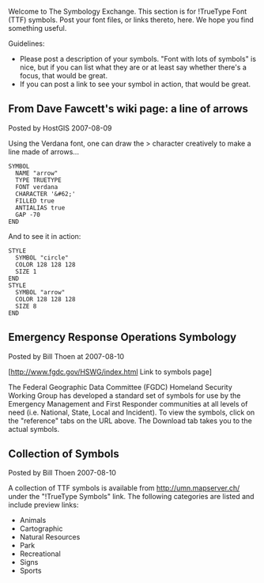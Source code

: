 Welcome to The Symbology Exchange. This section is for !TrueType Font (TTF) symbols. Post your font files, or links thereto, here. We hope you find something useful.                                                                                                                                                                                                            
                                                                                                                                                                                                                                                                                                                                                                                 
Guidelines:                                                                                                                                                                                                                                                                                                                                                                      
                                                                                                                                                                                                                                                                                                                                                                                 
 * Please post a description of your symbols. "Font with lots of symbols" is nice, but if you can list what they are or at least say whether there's a focus, that would be great.                                                                                                                                                                                               
 * If you can post a link to see your symbol in action, that would be great.                                                                                                                                                                                                                                                                                                     
                                                                                                                                                                                                                                                                                                                                                                                 
## From Dave Fawcett's wiki page: a line of arrows                                                                                                                                                                                                                                                                                                                        
                                                                                                                                                                                                                                                                                                                                                                                 
Posted by HostGIS 2007-08-09                                                                                                                                                                                                                                                                                                                                                     
                                                                                                                                                                                                                                                                                                                                                                                 
Using the Verdana font, one can draw the > character creatively to make a line made of arrows...                                                                                                                                                                                                                                                                                 
                                                                                                                                                                                                                                                                                                                                                                                 

```                                                                                                                                                                                                                                                                                                                                                                              
SYMBOL                                                                                                                                                                                                                                                                                                                                                                           
  NAME "arrow"                                                                                                                                                                                                                                                                                                                                                                   
  TYPE TRUETYPE                                                                                                                                                                                                                                                                                                                                                                  
  FONT verdana                                                                                                                                                                                                                                                                                                                                                                   
  CHARACTER '&#62;'                                                                                                                                                                                                                                                                                                                                                              
  FILLED true                                                                                                                                                                                                                                                                                                                                                                    
  ANTIALIAS true                                                                                                                                                                                                                                                                                                                                                                 
  GAP -70                                                                                                                                                                                                                                                                                                                                                                        
END                                                                                                                                                                                                                                                                                                                                                                              
```                                                                                                                                                                                                                                                                                                                                                                              
                                                                                                                                                                                                                                                                                                                                                                                 
And to see it in action:                                                                                                                                                                                                                                                                                                                                                         

```                                                                                                                                                                                                                                                                                                                                                                              
STYLE                                                                                                                                                                                                                                                                                                                                                                            
  SYMBOL "circle"                                                                                                                                                                                                                                                                                                                                                                
  COLOR 128 128 128                                                                                                                                                                                                                                                                                                                                                              
  SIZE 1                                                                                                                                                                                                                                                                                                                                                                         
END                                                                                                                                                                                                                                                                                                                                                                              
STYLE                                                                                                                                                                                                                                                                                                                                                                            
  SYMBOL "arrow"                                                                                                                                                                                                                                                                                                                                                                 
  COLOR 128 128 128                                                                                                                                                                                                                                                                                                                                                              
  SIZE 8                                                                                                                                                                                                                                                                                                                                                                         
END                                                                                                                                                                                                                                                                                                                                                                              
```                                                                                                                                                                                                                                                                                                                                                                              
                                                                                                                                                                                                                                                                                                                                                                                 
## Emergency Response Operations Symbology                                                                                                                                                                                                                                                                                                                                 
                                                                                                                                                                                                                                                                                                                                                                                 
Posted by Bill Thoen at 2007-08-10                                                                                                                                                                                                                                                                                                                                               
                                                                                                                                                                                                                                                                                                                                                                                 
[http://www.fgdc.gov/HSWG/index.html Link to symbols page]                                                                                                                                                                                                                                                                                                                       
                                                                                                                                                                                                                                                                                                                                                                                 
The Federal Geographic Data Committee (FGDC) Homeland Security Working Group has developed a standard set of symbols for use by the Emergency Management and First Responder communities at all levels of need (i.e. National, State, Local and Incident). To view the symbols, click on the "reference" tabs on the URL above. The Download tab takes you to the actual symbols.
                                                                                                                                                                                                                                                                                                                                                                                 
## Collection of Symbols                                                                                                                                                                                                                                                                                                                                                   
                                                                                                                                                                                                                                                                                                                                                                                 
Posted by Bill Thoen 2007-08-10                                                                                                                                                                                                                                                                                                                                                  
                                                                                                                                                                                                                                                                                                                                                                                 
A collection of TTF symbols is available from http://umn.mapserver.ch/ under the "!TrueType Symbols" link. The following categories are listed and include preview links:                                                                                                                                                                                                        
                                                                                                                                                                                                                                                                                                                                                                                 
 * Animals                                                                                                                                                                                                                                                                                                                                                                       
 * Cartographic                                                                                                                                                                                                                                                                                                                                                                  
 * Natural Resources                                                                                                                                                                                                                                                                                                                                                             
 * Park                                                                                                                                                                                                                                                                                                                                                                          
 * Recreational                                                                                                                                                                                                                                                                                                                                                                  
 * Signs                                                                                                                                                                                                                                                                                                                                                                         
 * Sports                                                                                                                                                                                                                                                                                                                                                                        

